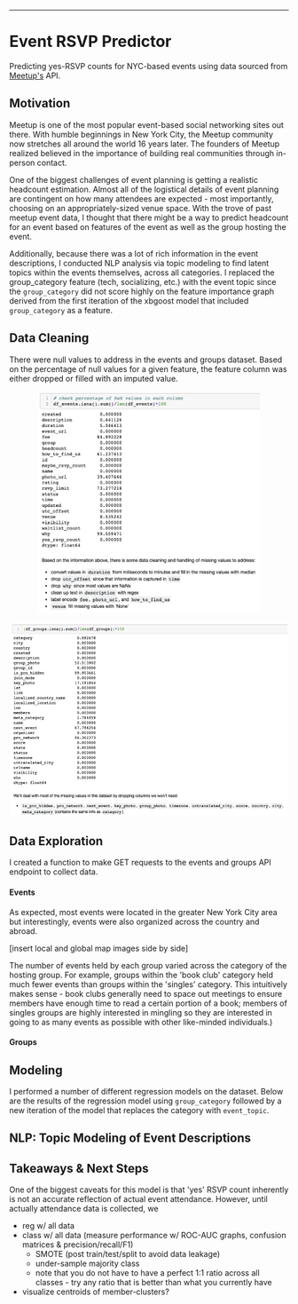 ***
# Event RSVP Predictor

Predicting yes-RSVP counts for NYC-based events using data sourced from [Meetup's](https://www.meetup.com/) API.

## Motivation

Meetup is one of the most popular event-based social networking sites out there. With humble beginnings in New York City, the Meetup community now stretches all around the world 16 years later. The founders of Meetup realized believed in the importance of building real communities through in-person contact.

One of the biggest challenges of event planning is getting a realistic headcount estimation. Almost all of the logistical details of event planning are contingent on how many attendees are expected - most importantly, choosing on an appropriately-sized venue space.  With the trove of past meetup event data, I thought that there might be a way to predict headcount for an event based on features of the event as well as the group hosting the event.

Additionally, because there was a lot of rich information in the event descriptions, I conducted NLP analysis via topic modeling to find latent topics within the events themselves, across all categories. I replaced the group_category feature (tech, socializing, etc.) with the event topic since the ```group_category``` did not score highly on the feature importance graph derived from the first iteration of the xbgoost model that included ```group_category``` as a feature.

## Data Cleaning
There were null values to address in the events and groups dataset. Based on the percentage of null values for a given feature, the feature column was either dropped or filled with an imputed value.

<p align="center">
 <img width="400" alt="datacleaning" height="400" src="datacleaning.png">
</p>

<p align="center">
 <img width="500" alt="datacleaning_groups" height="350" src="datacleaning_groups.png">
</p>


## Data Exploration

I created a function to make GET requests to the events and groups API endpoint to collect data.

#### Events

As expected, most events were located in the greater New York City area but interestingly, events were also organized across the country and abroad.

[insert local and global map images side by side]

The number of events held by each group varied across the category of the hosting group. For example, groups within the 'book club' category held much fewer events than groups within the 'singles' category. This intuitively makes sense - book clubs generally need to space out meetings to ensure members have enough time to read a certain portion of a book; members of singles groups are highly interested in mingling so they are interested in going to as many events as possible with other like-minded individuals.)


#### Groups


## Modeling

I performed a number of different regression models on the dataset. Below are the results of the regression model using ```group_category``` followed by a new iteration of the model that replaces the category with ```event_topic```.


## NLP: Topic Modeling of Event Descriptions


## Takeaways & Next Steps

One of the biggest caveats for this model is that 'yes' RSVP count inherently is not an accurate reflection of actual event attendance. However, until actually attendance data is collected, we

- reg w/ all data
- class w/ all data (measure performance w/ ROC-AUC graphs, confusion matrices & precision/recall/F1)
    - SMOTE (post train/test/split to avoid data leakage)
    - under-sample majority class
    - note that you do not have to have a perfect 1:1 ratio across all classes - try any ratio that is better than what you currently have
- visualize centroids of member-clusters?
